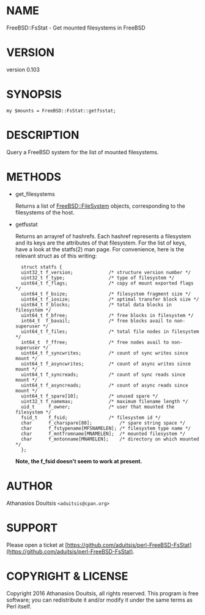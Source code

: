 # NAME

FreeBSD::FsStat - Get mounted filesystems in FreeBSD

# VERSION

version 0.103

# SYNOPSIS

    my $mounts = FreeBSD::FsStat::getfsstat;

# DESCRIPTION

Query a FreeBSD system for the list of mounted filesystems.

# METHODS

- get\_filesystems

    Returns a list of [FreeBSD::FileSystem](https://metacpan.org/pod/FreeBSD::FileSystem) objects, corresponding
    to the filesystems of the host.

- getfsstat

    Returns an arrayref of hashrefs. Each hashref represents a filesystem and its keys
    are the attributes of that filesystem. For the list of keys, have a look at the
    statfs(2) man page. For convenience, here is the relevant struct as of this
    writing:

        struct statfs {
        uint32_t f_version;             /* structure version number */
        uint32_t f_type;                /* type of filesystem */
        uint64_t f_flags;               /* copy of mount exported flags */
        uint64_t f_bsize;               /* filesystem fragment size */
        uint64_t f_iosize;              /* optimal transfer block size */
        uint64_t f_blocks;              /* total data blocks in filesystem */
        uint64_t f_bfree;               /* free blocks in filesystem */
        int64_t  f_bavail;              /* free blocks avail to non-superuser */
        uint64_t f_files;               /* total file nodes in filesystem */
        int64_t  f_ffree;               /* free nodes avail to non-superuser */
        uint64_t f_syncwrites;          /* count of sync writes since mount */
        uint64_t f_asyncwrites;         /* count of async writes since mount */
        uint64_t f_syncreads;           /* count of sync reads since mount */
        uint64_t f_asyncreads;          /* count of async reads since mount */
        uint64_t f_spare[10];           /* unused spare */
        uint32_t f_namemax;             /* maximum filename length */
        uid_t     f_owner;              /* user that mounted the filesystem */
        fsid_t    f_fsid;               /* filesystem id */
        char      f_charspare[80];          /* spare string space */
        char      f_fstypename[MFSNAMELEN]; /* filesystem type name */
        char      f_mntfromname[MNAMELEN];  /* mounted filesystem */
        char      f_mntonname[MNAMELEN];    /* directory on which mounted */
        };

    **Note, the f\_fsid doesn't seem to work at present.**

# AUTHOR

Athanasios Douitsis `<aduitsis@cpan.org>`

# SUPPORT

Please open a ticket at [https://github.com/aduitsis/perl-FreeBSD-FsStat](https://github.com/aduitsis/perl-FreeBSD-FsStat).

# COPYRIGHT & LICENSE

Copyright 2016 Athanasios Douitsis, all rights reserved.
This program is free software; you can redistribute it and/or modify it
under the same terms as Perl itself.
